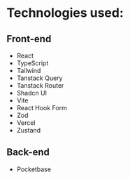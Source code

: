 # Technologies used:

## Front-end
- React
- TypeScript
- Tailwind
- Tanstack Query
- Tanstack Router
- Shadcn UI
- Vite
- React Hook Form
- Zod
- Vercel
- Zustand

## Back-end
- Pocketbase